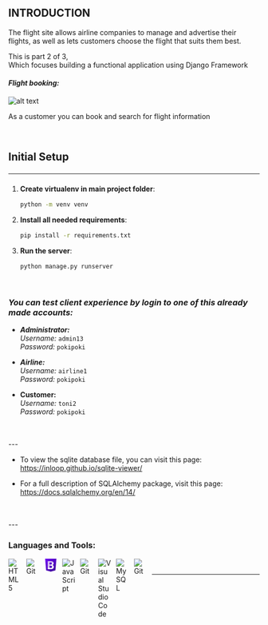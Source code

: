 INTRODUCTION
------------

The flight site allows airline companies to manage and advertise their flights,
as well as lets customers choose the flight that suits them best.

This is part 2 of 3,\
Which focuses building a functional application using Django Framework

<!-- ## Customer -->
#### ***Flight booking:***

<!-- ### Customer:
A customer can login in the main.\
Each table as a class in <b style="color:purple">'src.repo'</b> with it's defined constraints.\
The database is managed by using <b style="color:purple">'src.repository.py'</b> and all it's added functions.

<!-- The file <b style="color:purple">'src.my_config' </b> contain useful data like database connection_string,
log configuration that right now is set to log in console,
and a little tip if you want to watch SQLAlchemy background work on console change
<b style="color:orange">echo_switch = True</b> --> 


![alt text](https://github.com/Shyoy/Flight_Project_v2/blob/main/media/gifs/book_flight.gif "Book flight")

As a customer you can book and search for flight information


<!-- 
If you want to create a new database first delete the old one\
then you can use <b style="color:purple">'src.repo.create_db.py'</b> to create one with all the wanted tables,\
and use <b style="color:purple">'src.insert.py'</b> to insert random data to the database -->

<br>


## Initial Setup <hr>

1. **Create virtualenv in main project folder**:
    ```cmd
    python -m venv venv
    ```

2. **Install all needed requirements**:
    ```cmd
    pip install -r requirements.txt
    ```
3. **Run the server**:
    ```cmd
    python manage.py runserver
    ```
   
<br>



### ***You can test client experience by login to one of this already made accounts:***

* ***Administrator:***\
    *Username:* `admin13`\
    *Password:* `pokipoki`

* ***Airline:*** \
    *Username:* `airline1`\
    *Password:* `pokipoki`

* **Customer:**\
    *Username:* `toni2`\
    *Password:* `pokipoki`

<br>
<br>
---



* To view the sqlite database file, you can visit this page:
  https://inloop.github.io/sqlite-viewer/


* For a full description of SQLAlchemy package, visit this page:
  https://docs.sqlalchemy.org/en/14/
<br>
<br>
---

### Languages and Tools:

[<img align="left" alt="HTML5" width="26px" src="https://cdn.jsdelivr.net/gh/devicons/devicon/icons/html5/html5-original.svg" style="padding-right:10px;" />][html]
[<img align="left" alt="Git" width="26px" src="https://cdn-icons-png.flaticon.com/512/732/732190.png" style="padding-right:10px;" />][css]
[<img align="left" alt="Git" width="26px" src="https://raw.githubusercontent.com/themedotid/bootstrap-icon/HEAD/docs/bootstrap-icon-css.png" style="padding-right:10px;" />][bootstrap]
[<img align="left" alt="JavaScript" width="26px" src="https://cdn.jsdelivr.net/gh/devicons/devicon/icons/javascript/javascript-original.svg" style="padding-right:10px;" />][javascript]
[<img align="left" alt="Git" width="26px" src="https://batisteo.gallerycdn.vsassets.io/extensions/batisteo/vscode-django/1.10.0/1645525785595/Microsoft.VisualStudio.Services.Icons.Default" style="padding-right:10px; " />][django]
[<img align="left" alt="Visual Studio Code" width="26px" style="padding-right:10px;" src="https://cdn.iconscout.com/icon/free/png-128/python-3629591-3032289.png" />][main_lang]
[<img align="left" alt="MySQL" width="26px" src="https://dl2.macupdate.com/images/icons256/63142.png?time=1618334949" style="padding-right:10px;" />][sqlite]
<!-- [<img align="left" alt="Visual Studio Code" width="26px" style="padding-right:10px;" src="https://img.stackshare.io/service/1839/q5uAkmy7.png" />][sqlalchemy] -->
[<img align="left" alt="Git" width="26px" src="https://cdn.jsdelivr.net/gh/devicons/devicon/icons/git/git-original.svg" style="padding-right:10px;" />][github]




[main_lang]: https://www.python.org/

[html]: https://www.w3schools.com/html/

[bootstrap]: https://getbootstrap.com/

[css]: https://www.w3schools.com/css/

[javascript]: https://www.w3schools.com/js/

[sqlite]: https://www.sqlite.org/index.html

[github]: https://github.com/

<!-- [sqlalchemy]: https://docs.sqlalchemy.org/en/14/ -->

[django]: https://www.djangoproject.com/
<br>
<hr>
